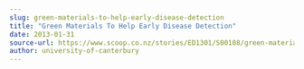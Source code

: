 ```yaml
---
slug: green-materials-to-help-early-disease-detection
title: "Green Materials To Help Early Disease Detection"
date: 2013-01-31
source-url: https://www.scoop.co.nz/stories/ED1301/S00108/green-materials-to-help-early-disease-detection.htm
author: university-of-canterbury
---
```

